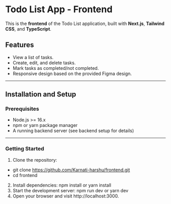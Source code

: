 # Todo List App - Frontend

This is the **frontend** of the Todo List application, built with **Next.js**, **Tailwind CSS**, and **TypeScript**.

## Features

- View a list of tasks.
- Create, edit, and delete tasks.
- Mark tasks as completed/not completed.
- Responsive design based on the provided Figma design.

---

## Installation and Setup

### Prerequisites

- Node.js >= 16.x
- npm or yarn package manager
- A running backend server (see backend setup for details)

---

### Getting Started

1. Clone the repository:
  - git clone https://github.com/Karnati-harshu/frontend.git
  - cd frontend
2. Install dependencies:
   npm install or yarn install
3. Start the development server:
   npm run dev or yarn dev
4. Open your browser and visit http://localhost:3000.



   


